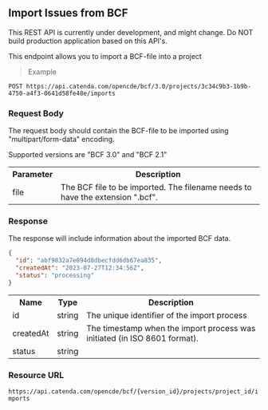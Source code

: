 ## Import Issues from BCF

This REST API is currently under development, and might change. Do NOT build production application based on this API's.

This endpoint allows you to import a BCF-file into a project

> Example

```http
POST https://api.catenda.com/opencde/bcf/3.0/projects/3c34c9b3-1b9b-4750-a4f3-0641d58fe48e/imports
```

### Request Body

The request body should contain the BCF-file to be imported using "multipart/form-data" encoding.

Supported versions are "BCF 3.0" and "BCF 2.1"

<table class="table">
    <tr><th>Parameter</th><th>Description</th></tr>
    <tr>
        <td>file</td>
        <td>The BCF file to be imported. The filename needs to have the extension ".bcf".</td>
    </tr>
</table>

### Response

The response will include information about the imported BCF data.

```json
{
  "id": "abf9832a7e094d8dbecfdd6db67ea835",
  "createdAt": "2023-07-27T12:34:56Z",
  "status": "processing"
}
```

<table class="table">
    <tr><th>Name</th><th>Type</th><th>Description</th></tr>
    <tr>
        <td>id</td>
        <td>string</td>
        <td>The unique identifier of the import process</td>
    </tr>
    <tr>
        <td>createdAt</td>
        <td>string</td>
        <td>The timestamp when the import process was initiated (in ISO 8601 format).</td>
    </tr>
    <tr>
        <td>status</td>
        <td>string</td>
        <!-- <td>The current status of the import process. Possible values are:
            <ul>
                <li><code>processing</code> - The import is in progress.</li>
                <li><code>success</code> - The import was successful.</li>
                <li><code>failed</code> - The import has failed.</li>
            </ul>
        </td> -->
    </tr>
</table>

### Resource URL

`https://api.catenda.com/opencde/bcf/{version_id}/projects/project_id/imports`
